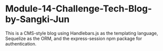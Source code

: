 # Module-14-Challenge-Tech-Blog-by-Sangki-Jun
This is a CMS-style blog using Handlebars.js as the templating language, Sequelize as the ORM, and the express-session npm package for authentication.
